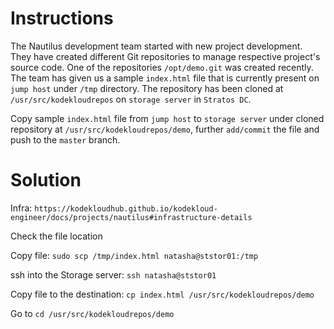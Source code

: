 # Instructions

The Nautilus development team started with new project development. They have created different Git repositories to manage respective project's 
source code. One of the repositories `/opt/demo.git` was created recently. The team has given us a sample `index.html` file that is currently present on `jump host` under `/tmp` directory. The repository has been cloned at `/usr/src/kodekloudrepos` on `storage server` in `Stratos DC`.

Copy sample `index.html` file from `jump host` to `storage server` under cloned repository at `/usr/src/kodekloudrepos/demo`, further `add/commit` the file and push to the `master` branch.

# Solution

Infra: `https://kodekloudhub.github.io/kodekloud-engineer/docs/projects/nautilus#infrastructure-details`


Check the file location


Copy file: `sudo scp /tmp/index.html natasha@ststor01:/tmp`

ssh into the Storage server: `ssh natasha@ststor01`

Copy file to the destination: `cp index.html /usr/src/kodekloudrepos/demo`

Go to `cd /usr/src/kodekloudrepos/demo`
